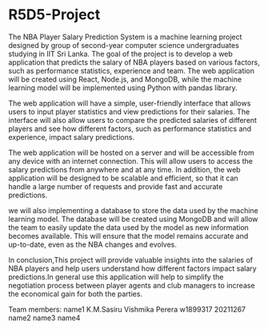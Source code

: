 # R5D5-Project

The NBA Player Salary Prediction System is a machine learning project designed by group of second-year computer science undergraduates studying in IIT Sri Lanka. The goal of the project is to develop a web application that predicts the salary of NBA players based on various factors, such as performance statistics, experience and team. The web application will be created using React, Node.js, and MongoDB, while the machine learning model will be implemented using Python with pandas library.

The web application will have a simple, user-friendly interface that allows users to input player statistics and view predictions for their salaries. The interface will also allow users to compare the predicted salaries of different players and see how different factors, such as performance statistics and experience, impact salary predictions.

The web application will be hosted on a server and will be accessible from any device with an internet connection. This will allow users to access the salary predictions from anywhere and at any time. In addition, the web application will be designed to be scalable and efficient, so that it can handle a large number of requests and provide fast and accurate predictions.

we will also implementing a database to store the data used by the machine learning model. The database will be created using MongoDB and will allow the team to easily update the data used by the model as new information becomes available. This will ensure that the model remains accurate and up-to-date, even as the NBA changes and evolves.

In conclusion,This project will provide valuable insights into the salaries of NBA players and help users understand how different factors impact salary predictions.In general use this application will help to simplify the negotiation process between player agents and club managers to increase the economical gain for both the parties.

Team members:
      name1
      K.M.Sasiru Vishmika Perera    w1899317  20211267
      name2
      name3
      name4
